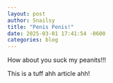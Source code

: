 ```yaml
---
layout: post
author: Snailsy
title: "Penis Penis!"
date: 2025-03-01 17:41:54 -0600
categories: blog
---
```


How about you suck my peanits!!!

This is a tuff ahh article ahh!
